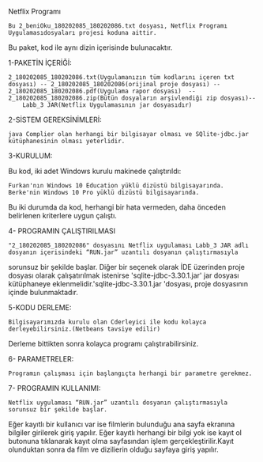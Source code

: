 Netflix Programı

	Bu 2_beniOku_180202085_180202086.txt dosyası, Netflix Programı  Uygulamasıdosyaları projesi koduna aittir. 
Bu paket, kod ile aynı dizin içerisinde bulunacaktır.

1-PAKETİN İÇERİĞİ:

	2_180202085_180202086.txt(Uygulamanızın tüm kodlarını içeren txt dosyası) -- 2_180202085_180202086(orijinal proje dosyası) --
	2_180202085_180202086.pdf(Uygulama rapor dosyası)  --  2_180202085_180202086.zip(Bütün dosyaların arşivlendiği zip dosyası)--
        Labb_3 JAR(Netflix Uygulamasının jar dosyasıdır)

2-SİSTEM GEREKSİNİMLERİ:

	java Complier olan herhangi bir bilgisayar olması ve SQlite-jdbc.jar kütüphanesinin olması yeterlidir.

3-KURULUM:

Bu kod, iki adet Windows kurulu makinede çalıştırıldı:

    Furkan'nın Windows 10 Education yüklü dizüstü bilgisayarında.
    Berke'nin Windows 10 Pro yüklü dizüstü bilgisayarında.

Bu iki durumda da kod, herhangi bir hata vermeden, daha önceden belirlenen kriterlere uygun çalıştı.


4- PROGRAMIN ÇALIŞTIRILMASI

	"2_180202085_180202086" dosyasını Netflix uygulaması Labb_3 JAR adlı dosyanın içerisindeki “RUN.jar” uzantılı dosyanın çalıştırmasıyla 
sorunsuz bir şekilde başlar. Diğer bir seçenek olarak  İDE üzerinden proje dosyası olarak çalışatırılmak istenirse 'sqlite-jdbc-3.30.1.jar' 
jar dosyası kütüphaneye eklenmelidir.'sqlite-jdbc-3.30.1.jar 'dosyası, proje dosyasının içinde bulunmaktadır.

5-KODU DERLEME:

	Bilgisayarımızda kurulu olan Cderleyici ile kodu kolayca derleyebilirsiniz.(Netbeans tavsiye edilir)
Derleme bittikten sonra kolayca programı çalıştırabilirsiniz.


6- PARAMETRELER:
	
	Programın çalışması için başlangıçta herhangi bir parametre gerekmez.


7- PROGRAMIN KULLANIMI:

	Netflix uygulaması “RUN.jar” uzantılı dosyanın çalıştırmasıyla sorunsuz bir şekilde başlar.
 Eğer kayıtlı bir kullanıcı var ise filmlerin bulunduğu ana sayfa ekranına bilgiler girilerek
 giriş yapılır. Eğer kayıtlı herhangi bir bilgi yok ise kayıt ol butonuna tıklanarak kayıt
 olma sayfasından işlem gerçekleştirilir.Kayıt olunduktan sonra da film ve dizilierin olduğu 
sayfaya giriş yapılır.









